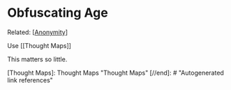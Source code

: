 # Obfuscating Age

Related: [[Anonymity]]

Use [[Thought Maps]]


This matters so little.
 

[//begin]: # "Autogenerated link references for markdown compatibility"
[Anonymity]: anonymity "Anonymity"
[Thought Maps]: Thought Maps "Thought Maps"
[//end]: # "Autogenerated link references"